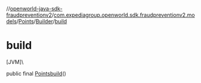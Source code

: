 //[openworld-java-sdk-fraudpreventionv2](../../../../index.md)/[com.expediagroup.openworld.sdk.fraudpreventionv2.models](../../index.md)/[Points](../index.md)/[Builder](index.md)/[build](build.md)

# build

[JVM]\

public final [Points](../index.md)[build](build.md)()
